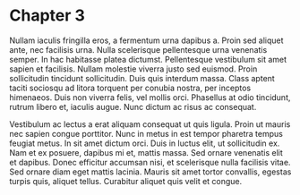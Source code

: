# Chapter 3

Nullam iaculis fringilla eros, a fermentum urna dapibus a. Proin sed aliquet ante, nec facilisis urna. Nulla scelerisque pellentesque urna venenatis semper. In hac habitasse platea dictumst. Pellentesque vestibulum sit amet sapien et facilisis. Nullam molestie viverra justo sed euismod. Proin sollicitudin tincidunt sollicitudin. Duis quis interdum massa. Class aptent taciti sociosqu ad litora torquent per conubia nostra, per inceptos himenaeos. Duis non viverra felis, vel mollis orci. Phasellus at odio tincidunt, rutrum libero et, iaculis augue. Nunc dictum ac risus ac consequat.

Vestibulum ac lectus a erat aliquam consequat ut quis ligula. Proin ut mauris nec sapien congue porttitor. Nunc in metus in est tempor pharetra tempus feugiat metus. In sit amet dictum orci. Duis in luctus elit, ut sollicitudin ex. Nam et ex posuere, dapibus mi et, mattis massa. Sed ornare venenatis elit et dapibus. Donec efficitur accumsan nisi, et scelerisque nulla facilisis vitae. Sed ornare diam eget mattis lacinia. Mauris sit amet tortor convallis, egestas turpis quis, aliquet tellus. Curabitur aliquet quis velit et congue.
